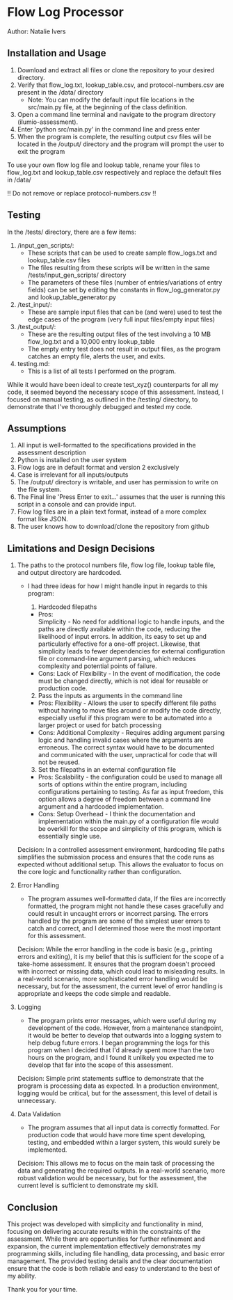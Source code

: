 # Flow Log Processor
Author: Natalie Ivers


## Installation and Usage

1. Download and extract all files or clone the repository to your desired directory.
2. Verify that flow_log.txt, lookup_table.csv, and protocol-numbers.csv are present in the /data/ directory
    - Note: You can modify the default input file locations in the src/main.py file, at the beginning of the class definition.
3. Open a command line terminal and navigate to the program directory (ilumio-assessment).
4. Enter 'python src/main.py' in the command line and press enter
5. When the program is complete, the resulting output csv files will be located in the /output/ directory
   and the program will prompt the user to exit the program

To use your own flow log file and lookup table, rename your files to flow_log.txt and lookup_table.csv respectively
and replace the default files in /data/

!! Do not remove or replace protocol-numbers.csv !!


## Testing

In the /tests/ directory, there are a few items:
1. /input_gen_scripts/:
    - These scripts that can be used to create sample flow_logs.txt and lookup_table.csv files
    - The files resulting from these scripts will be written in the same /tests/input_gen_scripts/ directory
    - The parameters of these files (number of entries/variations of entry fields) can be set by editing the
      constants in flow_log_generator.py and lookup_table_generator.py
2. /test_input/:
    - These are sample input files that can be (and were) used to test the edge cases of the program
      (very full input files/empty input files)
3. /test_output/:
    - These are the resulting output files of the test involving a 10 MB flow_log.txt and a 10,000 entry lookup_table
    - The empty entry test does not result in output files, as the program catches an empty file, alerts the user,
      and exits.
4. testing.md: 
    - This is a list of all tests I performed on the program.

While it would have been ideal to create test_xyz() counterparts for all my code, it seemed beyond the necessary scope of this assessment. Instead, I focused on manual testing, as outlined in the /testing/ directory, to demonstrate that I've thoroughly debugged and tested my code.


## Assumptions

1. All input is well-formatted to the specifications provided in the assessment description
2. Python is installed on the user system
3. Flow logs are in default format and version 2 exclusively
4. Case is irrelevant for all inputs/outputs
5. The /output/ directory is writable, and user has permission to write on the file system.
6. The Final line 'Press Enter to exit...' assumes that the user is running this script in a console and can provide
   input.
7. Flow log files are in a plain text format, instead of a more complex format like JSON.
8. The user knows how to download/clone the repository from github


## Limitations and Design Decisions


1. The paths to the protocol numbers file, flow log file, lookup table file, and output directory are hardcoded.
    
    - I had three ideas for how I might handle input in regards to this program: 
      
      1. Hardcoded filepaths

        - Pros:        
            Simplicity - No need for additional logic to handle inputs, and the paths are directly available
            within the code, reducing the likelihood of input errors. In addition, its easy to set up and particularly effective for a one-off project. Likewise, that simplicity leads to fewer dependencies for external configuration file or command-line argument parsing, which reduces complexity and potential points of failure.
        - Cons:
            Lack of Flexibility - In the event of modification, the code must be changed directly, which is not ideal for reusable or production code.
      
      2. Pass the inputs as arguments in the command line

        - Pros:
            Flexibility - Allows the user to specify different file paths without having to move files around or modify the code directly, especially useful if this program were to be automated into a larger project or used for batch processing
        - Cons: 
            Additional Complexity - Requires adding argument parsing logic and handling invalid cases where the arguments are erroneous. The correct syntax would have to be documented and communicated with the user, unpractical for code that will not be reused.
      
      3. Set the filepaths in an external configuration file

        - Pros: 
            Scalability - the configuration could be used to manage all sorts of options within the entire program, including configurations pertaining to testing. As far as input freedom, this option allows a degree of freedom between a command line argument and a hardcoded implementation.
        - Cons:
            Setup Overhead - I think the documentation and implementation within the main.py of a configuration file
            would be overkill for the scope and simplicity of this program, which is essentially single use. 

    Decision: In a controlled assessment environment, hardcoding file paths simplifies the submission process and ensures that the code runs as expected without additional setup. This allows the evaluator to focus on the core logic and functionality rather than configuration.
2. Error Handling
    
    - The program assumes well-formatted data, If the files are incorrectly formatted, the program might not handle these cases gracefully and could result in uncaught errors or incorrect parsing. The errors handled by the program are some of the simplest user errors to catch and correct, and I determined those were the most important for this assessment.

    Decision: While the error handling in the code is basic (e.g., printing errors and exiting), it is my belief that this is sufficient for the scope of a take-home assessment. It ensures that the program doesn't proceed with incorrect or missing data, which could lead to misleading results. In a real-world scenario, more sophisticated error handling would be necessary, but for the assessment, the current level of error handling is appropriate and keeps the code simple and readable.
3. Logging
    - The program prints error messages, which were useful during my development of the code. However, from a maintenance standpoint, it would be better to develop that outwards into a logging system to help debug future
    errors. I began programming the logs for this program when I decided that I'd already spent more than the two hours on the program, and I found it unlikely you expected me to develop that far into the scope of this assessment. 

    Decision: Simple print statements suffice to demonstrate that the program is processing data as expected. In a production environment, logging would be critical, but for the assessment, this level of detail is unnecessary.
4. Data Validation
    - The program assumes that all input data is correctly formatted. For production code that would have more time
    spent developing, testing, and embedded within a larger system, this would surely be implemented. 

    Decision: This allows me to focus on the main task of processing the data and generating the required outputs. In a real-world scenario, more robust validation would be necessary, but for the assessment, the current level is sufficient to demonstrate my skill.


## Conclusion

This project was developed with simplicity and functionality in mind, focusing on delivering accurate results within the constraints of the assessment. While there are opportunities for further refinement and expansion, the current implementation effectively demonstrates my programming skills, including file handling, data processing, and basic error management. The provided testing details and the clear documentation ensure that the code is both reliable and easy to understand to the best of my ability.

Thank you for your time.